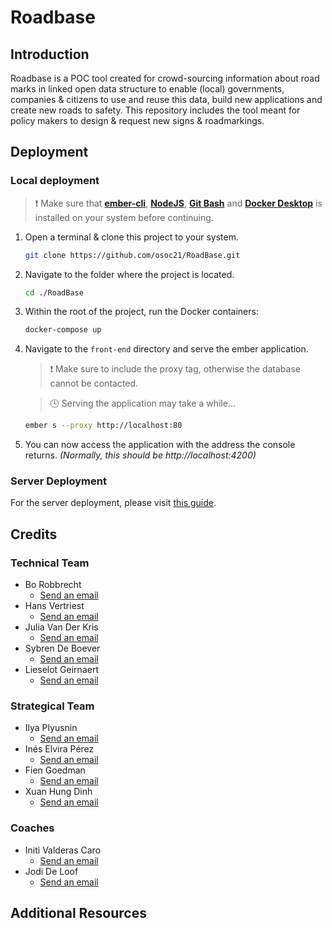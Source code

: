 # Roadbase

## Introduction
Roadbase is a POC tool created for crowd-sourcing information about road marks in linked open data structure to enable (local) governments, companies & citizens to use and reuse this data, build new applications and create new roads to safety. This repository includes the tool meant for policy makers to design & request new signs & roadmarkings.

## Deployment
### Local deployment
> ❗ Make sure that **[ember-cli](https://cli.emberjs.com/release/)**, **[NodeJS](https://nodejs.org/en/)**, **[Git Bash](https://git-scm.com/downloads)** and **[Docker Desktop](https://www.docker.com/products/docker-desktop)** is installed on your system before continuing.

1. Open a terminal & clone this project to your system.
    ```bash
    git clone https://github.com/osoc21/RoadBase.git
    ```
2. Navigate to the folder where the project is located.
    ```bash
    cd ./RoadBase
    ```
3. Within the root of the project, run the Docker containers:
    ```bash
    docker-compose up
    ```
4. Navigate to the `front-end` directory and serve the ember application.
    > ❗ Make sure to include the proxy tag, otherwise the database cannot be contacted.
    
    >  🕓 Serving the application may take a while...
    ```bash
    ember s --proxy http://localhost:80
    ```
5. You can now access the application with the address the console returns. *(Normally, this should be http://localhost:4200)*

### Server Deployment
For the server deployment, please visit [this guide](https://github.com/osoc21/RoadBase/blob/master/misc/deployment/README.md).

## Credits
### Technical Team
- Bo Robbrecht
    - [Send an email](mailto:robbrechtbo@hotmail.com) 
- Hans Vertriest
    - [Send an email](mailto:hans.vertriest@gmail.com)
- Julia Van Der Kris
    - [Send an email](mailto:samvdkris@disroot.org)
- Sybren De Boever
    - [Send an email](mailto:sybrendeboever3344@hotmail.com)
- Lieselot Geirnaert
    - [Send an email](mailto:lieselot.geirnaert@gmail.com)
### Strategical Team
- Ilya Plyusnin
    - [Send an email](mailto:plyusninilya97@gmail.com)  
- Inés Elvira Pérez
    - [Send an email](mailto:inesjin@hotmail.es)
- Fien Goedman
    - [Send an email](mailto:fiengoeman@hotmail.com)
- Xuan Hung Dinh
    - [Send an email](mailto:hungdinh100297@gmail.com)
### Coaches
- Initi Valderas Caro
    - [Send an email](mailto:inti@valderas.be)
- Jodi De Loof
    - [Send an email](mailto:jodi@jodideloof.be)
## Additional Resources
